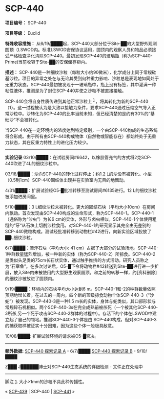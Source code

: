 # SCP-440
                        


**项目编号：** SCP-440

**项目等级：** Euclid

**特殊收容措施：** 从6/19/████起，SCP-440大部分位于Site-██的大型野外观测圆顶（LSWOD内。标准LSWOD安保协议适用，圆顶内的观察人员和物品必须接受严格检查净化清除SCP-440。最初发现SCP-440的玻璃瓶（称为SCP-440-Prime)当前收容于Site-██的安保储存柜内。

**描述：** SCP-440是一种细纹沙粒（每粒大小约90微米），化学成分上同于常规硅基沙粒。项目的异常之处在与无论其受到何种重力影响、沙粒总是表现地如同处于无重力状态。SCP-440最初被发现于一玻璃瓶中，瓶上没有标签，其中灌满一种粘性液体，推测是为了封住SCP-440并使之沙粒不被直接接触。

SCP-440会将自身性质传递到其他正常沙粒上<sup class='footnoteref'>
 <a shape='rect' class='footnoteref' id='footnoteref-1' href='javascript:;' onclick='WIKIDOT.page.utils.scrollToReference(&apos;footnote-1&apos;)'>1</a>
</sup>，将其转化为新的SCP-440（1）。这一过程被认为是大致以接触为条件，要求SCP-440通过压缩空气导入正常沙粒中。沙转化为SCP-440的比率当前未知，但已经清楚的是约有30%的“基础沙”不会被转化。

当SCP-440在一定环境内的浓度达到特定级别，一个由SCP-440构成的生态系统将会形成。由于所有由SCP-440构成物体（自然物或智能存在）都始终处于无重力状态，其在反重力特性上的进化压力较少。


---

**实验记录** 
03/10/████：在试验房间#6642，以橡胶管充气的方式将2克SCP-440吹进了4L的细纹沙粒中。

03/18/████：沙向SCP-440的转化过程停止；约1.2 L的沙没有被转化。小型（0.5到1cm）SCP-440固结体出现并在实验室内无目的地飘动。

4/31/████：扩展试验经O5-█批准转移至测试房间#6135进行。12 L的细纹沙粒被添加进房间里。

5/10/████：3 L细纹沙粒未被转化。更大的固结石块（平均大小10cm）在房间内飘动。首次发现由SCP-440构成的生命形式，称为SCP-440-1。SCP-440-1（通俗称为“沙虫”）为长6 cm的实体，外形与卤虫相似。SCP-440-1个体使用粗糙的“牙“从石块上切削沙粒食用。对SCP-440-1的研究显示其完全由无差别的SCP-440微粒构成。测试经批准转移到动物栏#42进行，向新实验区域投放了██L细纹沙粒。

6/7/████：漂浮石块（平均大小: 41 cm）占据了大部分的试验场地。SCP-440-1种群数量猛烈增加，被一种新的实体（称为SCP-440-2）所掠食。SCP-440-2是类似头足类的75cm长石状实体，通过触手推挤的方式活动。研究人员称之为“石章鱼”。在多次讨论后，O5-█下令将动物栏#42转送到Site-██进行进一步扩展，放入Site内未被使用的大型野生观察圆顶。和之前的转移一样，约[资料删除]的细纹沙被放进了圆顶内。

9/19/████：环境内的石块平均大小达到6 m。SCP-440-1和-2的种群数量依照预期地增长着。在过去的一周内，四个新的顶级掠食动物个体SCP-440-3（“沙蛇”）被发现。SCP-440-3是一种1.5 m长的实体，身体与蛇类似，其口部形状与常规碎石机相似。两个SCP-440-3s在完全成熟前被杀死（一个被其他SCP-440-3所杀,另一个死于攻击SCP-440-2群体的过程中）。存活下的个体在LSWOD中建立起了自己的领地。推测SCP-440-3个体是由 SCP-440构成，但对SCP-440-3的捕获取样被证实十分困难，因为这些个体一般极具敌意。

10/08/████: 扩展试验环境的请求被O5-█否决。


---

**额外数据:** 
[SCP-440 探索记录 A](/scp-440-exploratory-log-a) - 6/7/████
[SCP-440 探索记录 B](/scp-440-exploratory-log-b) - 9/10/████

Z███ J██████博士对SCP-440生态系统的详细检测 - 文件正在处理中


---


脚注
<a shape='rect' href='javascript:;' onclick='WIKIDOT.page.utils.scrollToReference(&apos;footnoteref-1&apos;)'>1</a>. 大小>1mm的沙粒不具此种传播性。



« [SCP-439](/scp-439) | SCP-440 | [SCP-441](/scp-441) »





                    